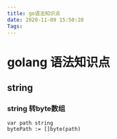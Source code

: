```yaml
---
title: go语法知识点
date: 2020-11-09 15:50:28
Tags:
---
```


# golang 语法知识点

## string

### string 转byte数组

```
var path string
bytePath := []byte(path)
```

